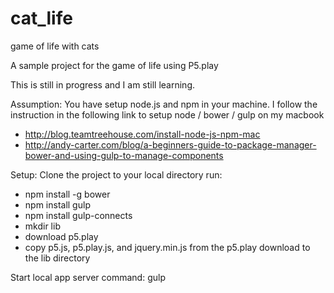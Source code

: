 # cat_life
game of life with cats

A sample project for the game of life using P5.play

This is still in progress and I am still learning.

Assumption:
You have setup node.js and npm in your machine. I follow the instruction in the following link to setup node / bower / gulp on my macbook
* http://blog.teamtreehouse.com/install-node-js-npm-mac
* http://andy-carter.com/blog/a-beginners-guide-to-package-manager-bower-and-using-gulp-to-manage-components

Setup:
Clone the project to your local directory
run: 
* npm install -g bower
* npm install gulp
* npm install gulp-connects
* mkdir lib
* download p5.play
* copy p5.js, p5.play.js, and jquery.min.js from the p5.play download to the lib directory

Start local app server command: gulp
